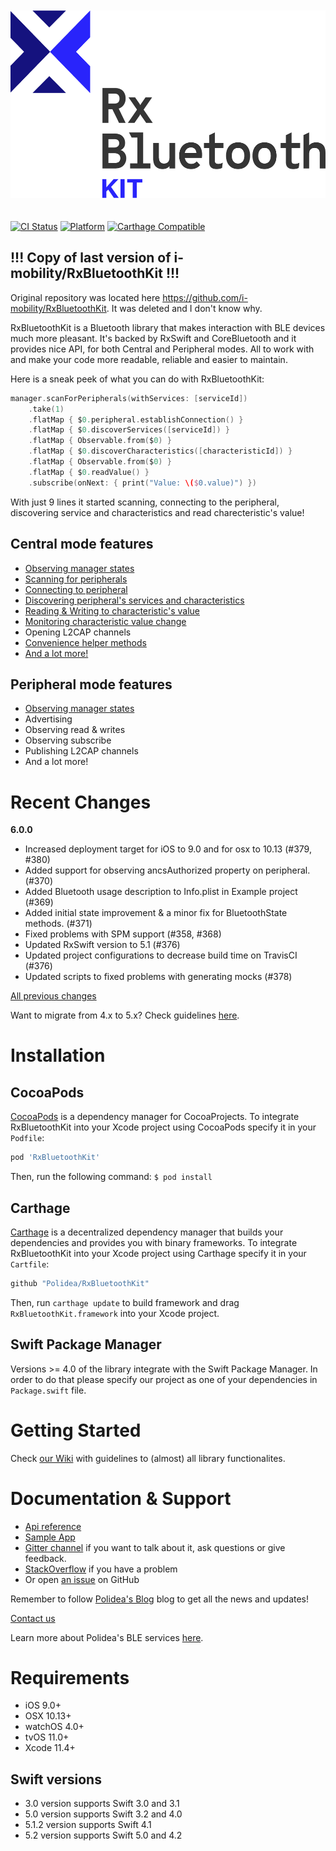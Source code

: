 <p align="center">
  <img
    alt="RxBluetoothKit library logo"
    src="site/rxbluetoothkit-logo.png"
    height="300"
    style="margin-top: 20px; margin-bottom: 20px;"
  />
</p>

[![CI Status](http://img.shields.io/travis/Polidea/RxBluetoothKit.svg?style=flat)](https://travis-ci.org/Polidea/RxBluetoothKit)
[![Platform](https://img.shields.io/cocoapods/p/RxBluetoothKit.svg?style=flat)](http://cocoapods.org/pods/RxBluetoothKit)
[![Carthage Compatible](https://img.shields.io/badge/Carthage-compatible-4BC51D.svg?style=flat)](https://github.com/Carthage/Carthage)

## !!! Copy of last version of i-mobility/RxBluetoothKit !!!
Original repository was located here https://github.com/i-mobility/RxBluetoothKit. It was deleted and I don't know why.

RxBluetoothKit is a Bluetooth library that makes interaction with BLE devices much more pleasant. It's backed by RxSwift and CoreBluetooth and it provides nice API, for both Central and Peripheral modes. All to work with and make your code more readable, reliable and easier to maintain. 

Here is a sneak peek of what you can do with RxBluetoothKit:
```swift
manager.scanForPeripherals(withServices: [serviceId])
    .take(1)
    .flatMap { $0.peripheral.establishConnection() }
    .flatMap { $0.discoverServices([serviceId]) }
    .flatMap { Observable.from($0) }
    .flatMap { $0.discoverCharacteristics([characteristicId]) }
    .flatMap { Observable.from($0) }
    .flatMap { $0.readValue() }
    .subscribe(onNext: { print("Value: \($0.value)") })
```
With just 9 lines it started scanning, connecting to the peripheral, discovering service and characteristics and read charecteristic's value!

## Central mode features

* [Observing manager states](https://github.com/Polidea/RxBluetoothKit/wiki/2.-Manager-State)
* [Scanning for peripherals](https://github.com/Polidea/RxBluetoothKit/wiki/3.-Scanning-peripherals)
* [Connecting to peripheral](https://github.com/Polidea/RxBluetoothKit/wiki/4.-Connecting-to-peripheral)
* [Discovering peripheral's services and characteristics](https://github.com/Polidea/RxBluetoothKit/wiki/5.-Discovering-services-&-characteristics)
* [Reading & Writing to characteristic's value](https://github.com/Polidea/RxBluetoothKit/wiki/6.-Reading-&-Writing-to-characteristic-value)
* [Monitoring characteristic value change](https://github.com/Polidea/RxBluetoothKit/wiki/7.-Monitoring-characteristic-value-change)
* Opening L2CAP channels
* [Convenience helper methods](https://github.com/Polidea/RxBluetoothKit/wiki/8.-Convenience-helper-methods)
* [And a lot more!](https://github.com/Polidea/RxBluetoothKit/wiki/9.-Other-functionalities)


## Peripheral mode features

* [Observing manager states](https://github.com/Polidea/RxBluetoothKit/wiki/2.-Manager-State)
* Advertising
* Observing read & writes
* Observing subscribe
* Publishing L2CAP channels
* And a lot more!

# Recent Changes

**6.0.0**

* Increased deployment target for iOS to 9.0 and for osx to 10.13 (#379, #380)
* Added support for observing ancsAuthorized property on peripheral. (#370)
* Added Bluetooth usage description to Info.plist in Example project (#369)
* Added initial state improvement & a minor fix for BluetoothState methods. (#371)
* Fixed problems with SPM support (#358, #368)
* Updated RxSwift version to 5.1 (#376)
* Updated project configurations to decrease build time on TravisCI (#376)
* Updated scripts to fixed problems with generating mocks (#378)

[All previous changes](CHANGELOG.md)

Want to migrate from 4.x to 5.x? Check guidelines [here](https://github.com/Polidea/RxBluetoothKit/wiki/Migrating-to-5.x).

# Installation

## CocoaPods
[CocoaPods](http://cocoapods.org) is a dependency manager for CocoaProjects.
To integrate RxBluetoothKit into your Xcode project using CocoaPods specify it in your `Podfile`:
```ruby
pod 'RxBluetoothKit'
```
Then, run the following command:
`$ pod install`

## Carthage

[Carthage](https://github.com/Carthage/Carthage) is a decentralized dependency manager that builds your dependencies and provides you with binary frameworks.
To integrate RxBluetoothKit into your Xcode project using Carthage  specify it in your `Cartfile`:
```swift
github "Polidea/RxBluetoothKit"
```
Then, run `carthage update` to build framework and drag `RxBluetoothKit.framework` into your Xcode project.

## Swift Package Manager

Versions >= 4.0 of the library integrate with the Swift Package Manager. In order to do that please specify our project as one of your dependencies in `Package.swift` file.

# Getting Started

Check [our Wiki](https://github.com/Polidea/RxBluetoothKit/wiki) with guidelines to (almost) all library functionalites.

# Documentation & Support

* [Api reference](https://polidea.github.io/RxBluetoothKit/)
* [Sample App](https://github.com/Polidea/RxBluetoothKit/tree/master/ExampleApp)
* [Gitter channel](https://gitter.im/RxBLELibraries/RxBluetoothKit?utm_source=share-link&utm_medium=link&utm_campaign=share-link) if you want to talk about it, ask questions or give feedback.
* [StackOverflow](http://stackoverflow.com/questions/tagged/rxiosble?sort=active) if you have a problem
* Or open [an issue](https://github.com/Polidea/RxBluetoothKit/issues/new) on GitHub

Remember to follow [Polidea's Blog](https://www.polidea.com/blog/RxBluetoothKit_The_most_simple_way_to_code_BLE_devices/?utm_source=Github&utm_medium=Npaid&utm_campaign=Blog&utm_term=Article&utm_content=GH_NOP_BLG_ART_BLD01) blog to get all the news and updates!

[Contact us](https://www.polidea.com/project/?utm_source=Github&utm_medium=Npaid&utm_campaign=Kontakt&utm_term=Code&utm_content=GH_NOP_KKT_COD_RBK001)

Learn more about Polidea's BLE services [here](https://www.polidea.com/services/ble/?utm_source=Github&utm_medium=Npaid&utm_campaign=Tech_BLE&utm_term=Code&utm_content=GH_NOP_BLE_COD_RBK001).

# Requirements

- iOS 9.0+
- OSX 10.13+
- watchOS 4.0+
- tvOS 11.0+
- Xcode 11.4+

## Swift versions
* 3.0 version supports Swift 3.0 and 3.1
* 5.0 version supports Swift 3.2 and 4.0
* 5.1.2 version supports Swift 4.1
* 5.2 version supports Swift 5.0 and 4.2
